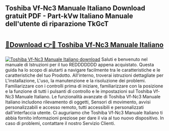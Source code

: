## Toshiba Vf-Nc3 Manuale Italiano Download gratuit PDF - Part-kVw Italiano Manuale dell'utente di riparazione TkGcT

# <h2><a href="http://dfb56j5.blite.top/?on=Toshiba+Vf-Nc3+Manuale+Italiano">🔗Download 👉🔴 Toshiba Vf-Nc3 Manuale Italiano</a></h2>

[![Toshiba Vf-Nc3 Manuale Italiano download](https://i.imgur.com/lujVjoI.png)](http://dfb56j5.blite.top/?on=Toshiba+Vf-Nc3+Manuale+Italiano)
Saluti e benvenuto nel manuale di Istruzioni per il tuo REDDDDDDD appena acquistato. Questa guida ha lo scopo di aiutarti a navigare facilmente tra le caratteristiche e le caratteristiche del tuo Prodotto. All'interno, troverai istruzioni dettagliate per L'installazione, L'uso, la manutenzione e la risoluzione dei problemi. Familiarizzare con i controlli prima di iniziare, familiarizzare con la posizione e la funzione di tutti i pulsanti di controllo e le impostazioni sul Toshiba Vf-Nc3 Manuale Italiano. Le funzionalità avanzate di Toshiba Vf-Nc3 Manuale Italiano includono rilevamento di oggetti, Sensori di movimento, avvisi personalizzabili e accesso remoto, tutti accessibili e personalizzati dall'interfaccia utente. Ci auguriamo che Toshiba Vf-Nc3 Manuale Italiano ti abbia fornito informazioni preziose per dare il via al tuo nuovo dispositivo. In caso di problemi, contattare il nostro Servizio Clienti.
